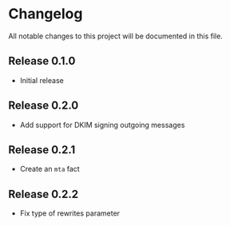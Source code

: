 # Changelog

All notable changes to this project will be documented in this file.

## Release 0.1.0

* Initial release

## Release 0.2.0

* Add support for DKIM signing outgoing messages

## Release 0.2.1

* Create an `mta` fact

## Release 0.2.2

* Fix type of rewrites parameter
